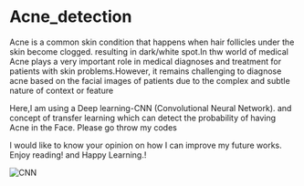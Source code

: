 # Acne_detection

Acne is a common skin condition that happens when hair follicles under the skin become clogged. resulting in dark/white spot.In thw world of medical 
Acne plays a very important role in medical diagnoses and treatment for patients with skin problems.However, it remains challenging to diagnose acne based on the facial images of patients due to the complex and subtle nature of context or feature

Here,I am using a Deep learning-CNN (Convolutional Neural Network). and concept of transfer learning which can detect the probability of having Acne in the Face. Please go throw my codes 

I would like to know your opinion on how I can improve my future works. Enjoy reading! and Happy Learning.!

![CNN](https://user-images.githubusercontent.com/111516810/234199627-54432a54-8006-402c-ab67-46c517a4e085.jpg)

